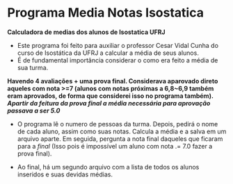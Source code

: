 # Programa Media Notas Isostatica
 **Calculadora de medias dos alunos de Isostatica UFRJ**

  * Este programa foi feito para auxiliar o professor Cesar Vidal Cunha do curso de Isostática da UFRJ a calcular a média de seus alunos.
  * É de fundamental importância considerar o como era feito a média de sua turma. 

  **Havendo 4 avaliações + uma prova final. Considerava aparovado direto aqueles com nota >=7 (alunos com notas próximas a 6,8~6,9 também eram aprovados, de forma que considerei isso no programa também).**
  ***Apartir da feitura da prova final a média necessária para aprovação passava a ser 5.0***

  * O programa lê o numero de pessoas da turma. Depois, pedirá o nome de cada aluno, assim como suas notas. Calcula a média e a salva em um arquivo aparte. Em seguida, pergunta a nota final daqueles que ficaram para a *final* (Isso pois é impossível um aluno com nota .= 7.0 fazer a prova final).

  * Ao final, há um segundo arquivo com a lista de todos os alunos inseridos e suas devidas médias.
